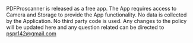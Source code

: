 
PDFProscanner is released as a free app. The App requires access to Camera and Storage to provide the App functionality. No data is collected by the Application. No third party code is used. Any changes to the policy will be updated here and any question related can be directed to pspr142@gmail.com
